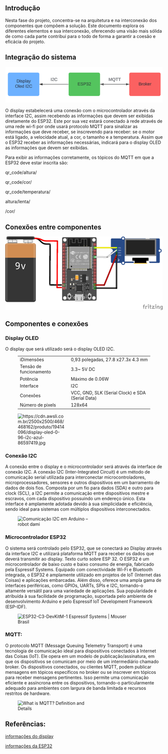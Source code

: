 ## Introdução

Nesta fase do projeto, concentra-se na arquitetura e na interconexão dos componentes que compõem a solução. Este documento explora os diferentes elementos e sua interconexão, oferecendo uma visão mais sólida de como cada parte contribui para o todo de forma a garantir a coesão e eficácia do projeto.

## Integração do sistema

![ESP32-CAM](./fig/fig2.png)

O display estabelecerá uma conexão com o microcontrolador através da interface I2C, assim recebendo as informações que devem ser exibidas diretamente do ESP32. Este por sua vez estará conectado à rede através de uma rede wi-fi por onde usará protocolo MQTT para sinalizar as informações que deve receber, se inscrevendo para receber: se o motor está ligado, a velocidade atual, a cor, o tamanho e a temperatura. Assim que o ESP32 receber as informações necessárias, indicará para o display OLED as informações que devem ser exibidas.

Para exibir as informações corretamente, os tópicos do MQTT em que a ESP32 deve estar inscrita são:

qr\_code/altura/

qr\_code/cor/

qr\_code/temperatura/

altura/lenta/

/cor/

## Conexões entre componentes

![ESP32-CAM](./fig/fig3.png)

## **Componentes e conexões**

### Display OLED

O display que será utilizado será o display OLED I2C.

<figure class="table op-uc-figure_align-center op-uc-figure"><table class="op-uc-table"><tbody><tr class="op-uc-table--row"><td class="op-uc-table--cell">iDimensões</td><td class="op-uc-table--cell">0,93 polegadas, 27.8 x27.3x 4.3 mm</td></tr><tr class="op-uc-table--row"><td class="op-uc-table--cell">Tensão de funcionamento</td><td class="op-uc-table--cell">3.3~ 5V DC</td></tr><tr class="op-uc-table--row"><td class="op-uc-table--cell">Potência</td><td class="op-uc-table--cell">Máximo de 0.06W</td></tr><tr class="op-uc-table--row"><td class="op-uc-table--cell">Interface</td><td class="op-uc-table--cell">I2C</td></tr><tr class="op-uc-table--row"><td class="op-uc-table--cell">Conexões</td><td class="op-uc-table--cell">VCC, GND, SLK (Serial Clock) e SDA (Serial Data)</td></tr><tr class="op-uc-table--row"><td class="op-uc-table--cell">Número de pixels</td><td class="op-uc-table--cell">128x64</td></tr></tbody></table></figure>

<figure class="image op-uc-figure" style="width:31.11%;"><div class="op-uc-figure--content"><img class="op-uc-image" src="https://cdn.awsli.com.br/2500x2500/468/468162/produto/19414096/display-oled-0-96-i2c-azul-86597419.jpg" alt="https://cdn.awsli.com.br/2500x2500/468/468162/produto/19414096/display-oled-0-96-i2c-azul-86597419.jpg"></div></figure>

### Conexão I2C

A conexão entre o display e o microcontrolador será através da interface de conexão I2C. A conexão I2C (Inter-Integrated Circuit) é um método de comunicação serial utilizada para interconectar microcontroladores, microprocessadores, sensores e outros dispositivos em um barramento de dados de dois fios. Composta por um fio para dados (SDA) e outro para clock (SCL), a I2C permite a comunicação entre dispositivos mestre e escravos, com cada dispositivo possuindo um endereço único. Esta interface é amplamente adotada devido à sua simplicidade e eficiência, sendo ideal para sistemas com múltiplos dispositivos interconectados.

<figure class="image op-uc-figure" style="width:46.76%;"><div class="op-uc-figure--content"><img class="op-uc-image" src="https://dami.azw.pt/wp-content/uploads/2018/12/comms_i2c_diag_pic1.png" alt="Comunicação I2C em Arduino – robot dami"></div></figure>

### Microcontrolador ESP32

O sistema será controlado pelo ESP32, que se conectará ao Display através da interface I2C e utilizará plataforma MQTT para receber os dados que deverá transmitir ao display. Texto curto sobre ESP 32. O ESP32 é um microcontrolador de baixo custo e baixo consumo de energia, fabricado pela Espressif Systems. Equipado com conectividade Wi-Fi e Bluetooth integrada, o ESP32 é amplamente utilizado em projetos de IoT (Internet das Coisas) e aplicações embarcadas. Além disso, oferece uma ampla gama de interfaces periféricas, como GPIOs, UARTs, SPIs e I2C, tornando-o altamente versátil para uma variedade de aplicações. Sua popularidade é atribuída à sua facilidade de programação, suportada pelo ambiente de desenvolvimento Arduino e pelo Espressif IoT Development Framework (ESP-IDF).

<figure class="image op-uc-figure" style="width:382px;"><div class="op-uc-figure--content"><img class="op-uc-image" src="https://br.mouser.com/images/espressifsystems/lrg/ESP32-C3-DevKitM-1_SPL.jpg" alt="ESP32-C3-DevKitM-1 Espressif Systems | Mouser Brasil"></div></figure>

### MQTT:

O protocolo MQTT (Message Queuing Telemetry Transport) é uma tecnologia de comunicação ideal para dispositivos conectados à Internet das Coisas (IoT). Ele opera em um modelo de publicação/assinatura, em que os dispositivos se comunicam por meio de um intermediário chamado broker. Os dispositivos conectados, ou clientes MQTT, podem publicar mensagens em tópicos específicos no broker ou se inscrever em tópicos para receber mensagens pertinentes. Isso permite uma comunicação eficiente e assíncrona entre os dispositivos, tornando-o particularmente adequado para ambientes com largura de banda limitada e recursos restritos de hardware.

<figure class="image op-uc-figure" style="width:42.29%;"><div class="op-uc-figure--content"><img class="op-uc-image" src="https://hlassets.paessler.com/common/files/infographics/mqtt-architecture.png" alt="What is MQTT? Definition and Details"></div></figure>

## Referências:

[informações do display](https://wiki.elecrow.com/index.php?title=I2C_0.96%22_OLED_128x64-_Blue)

[informações da ESP32](https://lobodarobotica.com/blog/esp32-pinout/)